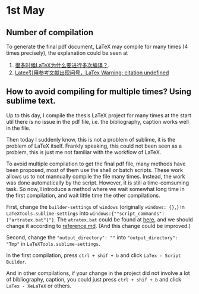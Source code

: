 # 1st May
## Number of compilation
To generate the final pdf document, LaTeX may compile for many times (4 times precisely), the explanation could be seen at 

1. [很多时候LaTeX为什么要进行多次编译？](https://www.zhihu.com/question/475204176).
2. [Latex引用参考文献出现问号，LaTex Warning: citation undefined](https://blog.csdn.net/sinat_29760727/article/details/107963173)

## How to avoid compiling for multiple times? Using sublime text.
Up to this day, I compile the thesis LaTeX project for many times at the start util there is no issue in the pdf file, i.e. the bibliography, caption works well in the file.

Then today I suddenly know, this is not a problem of sublime, it is the problem of LaTeX itself. Frankly speaking, this could not been seen as a problem, this is just me not familiar with the workflow of LaTeX.

To avoid multiple compilation to get the final pdf file, many methods have been proposed, most of them use the shell or batch scripts. These work allows us to not mannually compile the file many times. Instead, the work was done automatically by the script. However, it is still a time-comsuming task. So now, I introduce a method where we wait somewhat long time in the first compilation, and wait little time the other compilations.

First, change the `builder-settings` of `windows` (originally `windows: {},`) in `LaTeXTools.sublime-settings` into `windows:{""script_commands":["artratex.bat"]"}`. The `atratex.bat` could be found at [here](https://github.com/mohuangrui/ucasthesis/blob/master/artratex.bat), and we should change it according to [reference.md](./Reference.md). (And this change could be improved.)

Second, change the `"output_directory": ""` into `"output_directory": "Tmp"` in `LaTeXTools.sublime-settings`.

In the first compilation, press `ctrl + shif + b` and click `LaTex - Script Builder`.

And in other compilations, if your change in the project did not involve a lot of bibliography, caption, you could just press `ctrl + shif + b` and click `LaTex - XeLaTeX` or others.

